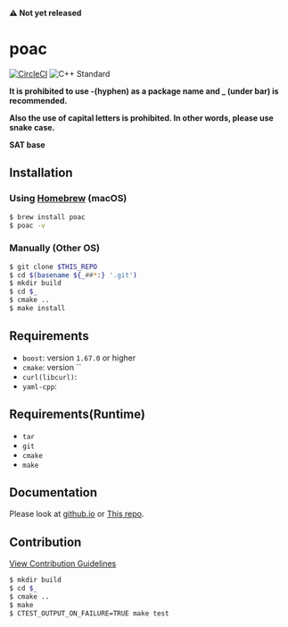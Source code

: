 **:warning: Not yet released**

# poac
[![CircleCI](https://circleci.com/gh/poacpm/poac.svg?style=svg)](https://circleci.com/gh/poacpm/poac)
![C++ Standard](https://img.shields.io/badge/C%2B%2B-17-blue.svg?style=flat-square)

**It is prohibited to use -(hyphen) as a package name and _ (under bar) is recommended.**

**Also the use of capital letters is prohibited. In other words, please use snake case.**

**SAT base**

## Installation
### Using [Homebrew](https://github.com/Homebrew/brew) (macOS)
```bash
$ brew install poac
$ poac -v
```
### Manually (Other OS)
```bash
$ git clone $THIS_REPO
$ cd $(basename ${_##*:} '.git')
$ mkdir build
$ cd $_
$ cmake ..
$ make install
```

## Requirements
* `boost`: version `1.67.0` or higher
* `cmake`: version ``
* `curl(libcurl)`:
* `yaml-cpp`:

## Requirements(Runtime)
* `tar`
* `git`
* `cmake`
* `make`


## Documentation
Please look at [github.io](https://poacpm.github.io/poac/) or [This repo](docs/).

## Contribution
[View Contribution Guidelines](.github/CONTRIBUTUING.md)
```bash
$ mkdir build
$ cd $_
$ cmake ..
$ make
$ CTEST_OUTPUT_ON_FAILURE=TRUE make test
```
